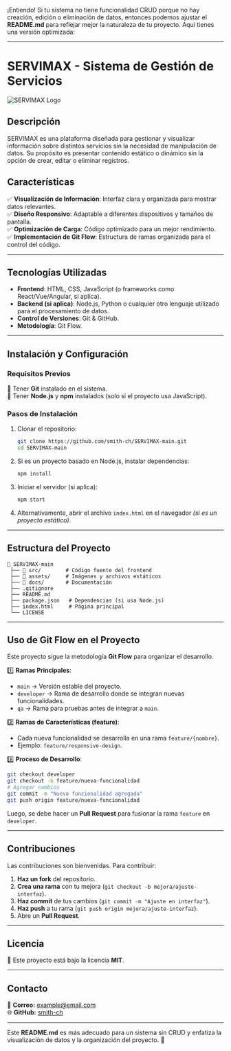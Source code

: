 ¡Entiendo! Si tu sistema no tiene funcionalidad CRUD porque no hay creación, edición o eliminación de datos, entonces podemos ajustar el **README.md** para reflejar mejor la naturaleza de tu proyecto. Aquí tienes una versión optimizada:  

---

# **SERVIMAX - Sistema de Gestión de Servicios**  

![SERVIMAX Logo](https://via.placeholder.com/600x200?text=SERVIMAX+LOGO)  

## **Descripción**  
SERVIMAX es una plataforma diseñada para gestionar y visualizar información sobre distintos servicios sin la necesidad de manipulación de datos. Su propósito es presentar contenido estático o dinámico sin la opción de crear, editar o eliminar registros.  

## **Características**  
✅ **Visualización de Información**: Interfaz clara y organizada para mostrar datos relevantes.  
✅ **Diseño Responsivo**: Adaptable a diferentes dispositivos y tamaños de pantalla.  
✅ **Optimización de Carga**: Código optimizado para un mejor rendimiento.  
✅ **Implementación de Git Flow**: Estructura de ramas organizada para el control del código.  

---

## **Tecnologías Utilizadas**  
- **Frontend**: HTML, CSS, JavaScript (o frameworks como React/Vue/Angular, si aplica).  
- **Backend (si aplica)**: Node.js, Python o cualquier otro lenguaje utilizado para el procesamiento de datos.  
- **Control de Versiones**: Git & GitHub.  
- **Metodología**: Git Flow.  

---

## **Instalación y Configuración**  

### **Requisitos Previos**  
🔹 Tener **Git** instalado en el sistema.  
🔹 Tener **Node.js** y **npm** instalados (solo si el proyecto usa JavaScript).  

### **Pasos de Instalación**  
1. Clonar el repositorio:  
   ```bash
   git clone https://github.com/smith-ch/SERVIMAX-main.git
   cd SERVIMAX-main
   ```
2. Si es un proyecto basado en Node.js, instalar dependencias:  
   ```bash
   npm install
   ```
3. Iniciar el servidor (si aplica):  
   ```bash
   npm start
   ```
4. Alternativamente, abrir el archivo `index.html` en el navegador *(si es un proyecto estático)*.  

---

## **Estructura del Proyecto**  
```
📂 SERVIMAX-main
 ├── 📂 src/        # Código fuente del frontend
 ├── 📂 assets/     # Imágenes y archivos estáticos
 ├── 📂 docs/       # Documentación
 ├── .gitignore
 ├── README.md
 ├── package.json   # Dependencias (si usa Node.js)
 ├── index.html     # Página principal
 └── LICENSE
```

---

## **Uso de Git Flow en el Proyecto**  

Este proyecto sigue la metodología **Git Flow** para organizar el desarrollo.  

1️⃣ **Ramas Principales**:  
   - `main` → Versión estable del proyecto.  
   - `developer` → Rama de desarrollo donde se integran nuevas funcionalidades.  
   - `qa` → Rama para pruebas antes de integrar a `main`.  

2️⃣ **Ramas de Características (feature)**:  
   - Cada nueva funcionalidad se desarrolla en una rama `feature/{nombre}`.  
   - Ejemplo: `feature/responsive-design`.  

3️⃣ **Proceso de Desarrollo**:  
   ```bash
   git checkout developer
   git checkout -b feature/nueva-funcionalidad
   # Agregar cambios
   git commit -m "Nueva funcionalidad agregada"
   git push origin feature/nueva-funcionalidad
   ```
   Luego, se debe hacer un **Pull Request** para fusionar la rama `feature` en `developer`.  

---

## **Contribuciones**  
Las contribuciones son bienvenidas. Para contribuir:  
1. **Haz un fork** del repositorio.  
2. **Crea una rama** con tu mejora (`git checkout -b mejora/ajuste-interfaz`).  
3. **Haz commit** de tus cambios (`git commit -m "Ajuste en interfaz"`).  
4. **Haz push** a tu rama (`git push origin mejora/ajuste-interfaz`).  
5. Abre un **Pull Request**.  

---

## **Licencia**  
📜 Este proyecto está bajo la licencia **MIT**.  

---

## **Contacto**  
📧 **Correo:** example@email.com  
🌐 **GitHub:** [smith-ch](https://github.com/smith-ch)  

---

Este **README.md** es más adecuado para un sistema sin CRUD y enfatiza la visualización de datos y la organización del proyecto. 🚀

